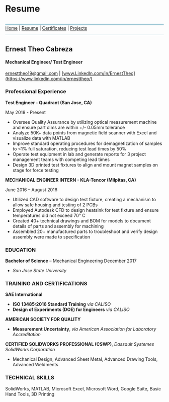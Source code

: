 # Resume
![line](Pictures/line.jpg)
[Home](README.md) | [Resume](resumes.md) | [Certificates](certificates.md) | [Projects](projects.md)
![line](Pictures/line.jpg)
## Ernest Theo Cabreza
#### Mechanical Engineer/ Test Engineer
ernesttheo19@gmail.com | [www.LinkedIn.com/in/ErnestTheo](https://www.linkedin.com/in/ernesttheo/)

### Professional Experience
**Test Engineer - Quadrant (San Jose, CA)**

May 2018 - Present

* Oversee Quality Assurance by utilizing optical measurement machine and ensure part dims are within +/- 0.05mm tolerance
* Analyze 50K+ data points from magnetic field scanner with Excel and visualize data with MATLAB
* Improve standard operating procedures for demagnetization of samples to <1% full saturation, reducing test lead times by 50%
* Operate test equipment in lab and generate reports for 3 project management teams with competing lead times
* Design 3D printed test fixtures to align and mount magnet samples on stage for force testing

**MECHANICAL ENGINEER INTERN -	KLA-Tencor	(Milpitas, CA)**

June 2016 – August 2016

* Utilized CAD software to design test fixture, creating a mechanism to allow safe housing and testing of 2 PCBs
* Employed Autodesk CFD to design heatsink for test fixture and ensure temperatures did not exceed 70° C
* Created 40+ technical drawings and BOM for models to document details of parts and assembly for machining
* Assembled 20+ manufactured parts to troubleshoot and verify design assembly were made to specification

### EDUCATION
**Bachelor of Science** – Mechanical Engineering	December 2017
* *San Jose State University*


### TRAINING AND CERTIFICATIONS

**SAE International**
* **ISO 13485:2016 Standard Training** *via CALISO*
* **Design of Experiments (DOE) for Engineers** *via CALISO*

**AMERICAN SOCIETY FOR QUALITY**
* **Measurement Uncertainty**, *via  American Association for Laboratory Accreditation*


**CERTIFIED SOLIDWORKS PROFESSIONAL (CSWP)**, *Dassault Systemes SolidWorks Corporation*
* Mechanical Design, Advanced Sheet Metal, Advanced Drawing Tools, Advanced Weldments


### TECHNICAL SKILLS

SolidWorks, MATLAB, Microsoft Excel, Microsoft Word, Google Suite, Basic Hand Tools, 3D Printing
